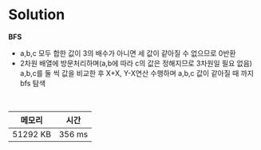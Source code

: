 # Solution

**BFS**
- a,b,c 모두 합한 값이 3의 배수가 아니면 세 값이 같아질 수 없으므로 0반환
- 2차원 배열에 방문처리하며(a,b에 따라 c의 값은 정해지므로 3차원일 필요 없음) a,b,c를 둘 씩 값을 비교한 후 X+X, Y-X연산 수행하며  a,b,c 값이 같아질 때 까지  bfs 탐색

</br>

|메모리|시간|
|---|---|
|51292 KB|356 ms|
